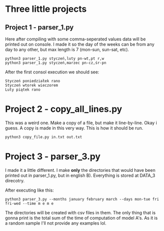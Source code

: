 # Three little projects

## Project 1 - parser_1.py

Here after compiling with some comma-seperated values data will be printed out on console. I made it so the day of the weeks can be from any day to any other, but max length is 7 (mon-sun, sun-sat, etc).

```
python3 parser_1.py styczeń,luty pn-wt,pt r,w
python3 parser_1.py styczeń,marzec pn-cz,śr-pn
```

After the first consol execution we should see:

```
Styczeń poniedziałek rano
Styczeń wtorek wieczorem
Luty piątek rano
```

# Project 2 - copy_all_lines.py

This was a weird one. Make a copy of a file, but make it line-by-line. Okay i guess. A copy is made in this very way. This is how it should be run.

```
python3 copy_file.py in.txt out.txt
```

# Project 3 - parser_3.py

I made it a little different. I make **only** the directories that would have been printed out in parser_1.py, but in english B). Everything is stored at DATA_3 direcotry.

After executing like this:

```
python3 parser_3.py --months january february march --days mon-tue fri fri-wed --time m e m e 
```

The directories will be created with csv files in them. 
The only thing that is gonna print is the total sum of the time of computation of model A's. As it is a random sample I'll not provide any examples lol.